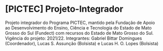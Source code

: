 # [PICTEC] Projeto-Integrador
Projeto integrador do Programa PICTEC, mantido pela Fundação de Apoio ao Desenvolvimento do Ensino, Ciência e Tecnologia do Estado de Mato Grosso do Sul (Fundect) com recursos do Estado de Mato Grosso do Sul. Vigência do projeto: 2021/22. Integrantes: Gabriel Bittar Domingues (Coordenador), Lucas S. Assunção (Bolsista) e Lucas H. O. Lopes (Bolsista)
